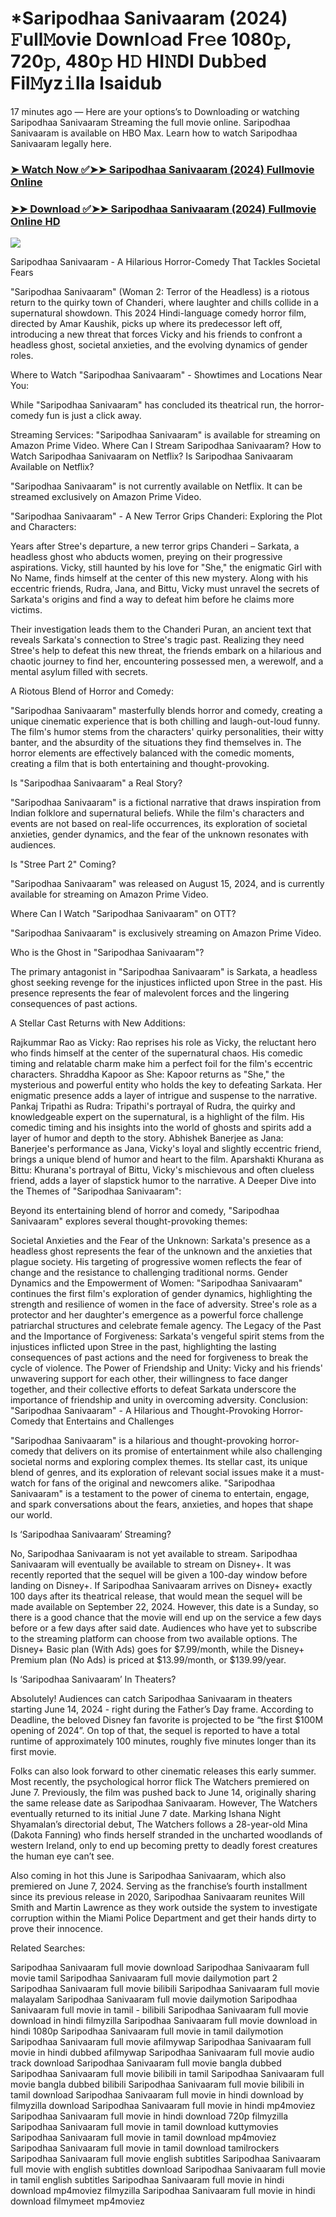 # *Saripodhaa Sanivaaram (2024) 𝙵ull𝙼ovie Downl𝚘ad Fr𝚎e 1080𝚙, 720𝚙, 480𝚙 H𝙳 HI𝙽DI Dub𝚋ed Fil𝙼yz𝚒lla Isaidub
17 minutes ago — Here are your options’s to Downloading or watching Saripodhaa Sanivaaram Streaming the full movie online. Saripodhaa Sanivaaram is available on HBO Max. Learn how to watch Saripodhaa Sanivaaram legally here.


### [➤ Watch Now ✅➤➤ Saripodhaa Sanivaaram (2024) Fullmovie Online](https://t.co/Uwhtd8Z7fW)

### [➤➤ Download ✅➤➤ Saripodhaa Sanivaaram (2024) Fullmovie Online HD](https://t.co/Uwhtd8Z7fW)

<p dir="auto"><a href="https://t.co/Uwhtd8Z7fW" title="PLAY NOW" rel="nofollow"><img src="https://i.imgur.com/jhNGoEt.gif" style="max-width: 100%;"></a></p>


Saripodhaa Sanivaaram - A Hilarious Horror-Comedy That Tackles Societal Fears

"Saripodhaa Sanivaaram" (Woman 2: Terror of the Headless) is a riotous return to the quirky town of Chanderi, where laughter and chills collide in a supernatural showdown. This 2024 Hindi-language comedy horror film, directed by Amar Kaushik, picks up where its predecessor left off, introducing a new threat that forces Vicky and his friends to confront a headless ghost, societal anxieties, and the evolving dynamics of gender roles.

Where to Watch "Saripodhaa Sanivaaram" - Showtimes and Locations Near You:

While "Saripodhaa Sanivaaram" has concluded its theatrical run, the horror-comedy fun is just a click away.

Streaming Services: "Saripodhaa Sanivaaram" is available for streaming on Amazon Prime Video.
Where Can I Stream Saripodhaa Sanivaaram? How to Watch Saripodhaa Sanivaaram on Netflix? Is Saripodhaa Sanivaaram Available on Netflix?

"Saripodhaa Sanivaaram" is not currently available on Netflix. It can be streamed exclusively on Amazon Prime Video.

"Saripodhaa Sanivaaram" - A New Terror Grips Chanderi: Exploring the Plot and Characters:

Years after Stree's departure, a new terror grips Chanderi – Sarkata, a headless ghost who abducts women, preying on their progressive aspirations. Vicky, still haunted by his love for "She," the enigmatic Girl with No Name, finds himself at the center of this new mystery. Along with his eccentric friends, Rudra, Jana, and Bittu, Vicky must unravel the secrets of Sarkata's origins and find a way to defeat him before he claims more victims.

Their investigation leads them to the Chanderi Puran, an ancient text that reveals Sarkata's connection to Stree's tragic past. Realizing they need Stree's help to defeat this new threat, the friends embark on a hilarious and chaotic journey to find her, encountering possessed men, a werewolf, and a mental asylum filled with secrets.

A Riotous Blend of Horror and Comedy:

"Saripodhaa Sanivaaram" masterfully blends horror and comedy, creating a unique cinematic experience that is both chilling and laugh-out-loud funny. The film's humor stems from the characters' quirky personalities, their witty banter, and the absurdity of the situations they find themselves in. The horror elements are effectively balanced with the comedic moments, creating a film that is both entertaining and thought-provoking.

Is "Saripodhaa Sanivaaram" a Real Story?

"Saripodhaa Sanivaaram" is a fictional narrative that draws inspiration from Indian folklore and supernatural beliefs. While the film's characters and events are not based on real-life occurrences, its exploration of societal anxieties, gender dynamics, and the fear of the unknown resonates with audiences.

Is "Stree Part 2" Coming?

"Saripodhaa Sanivaaram" was released on August 15, 2024, and is currently available for streaming on Amazon Prime Video.

Where Can I Watch "Saripodhaa Sanivaaram" on OTT?

"Saripodhaa Sanivaaram" is exclusively streaming on Amazon Prime Video.

Who is the Ghost in "Saripodhaa Sanivaaram"?

The primary antagonist in "Saripodhaa Sanivaaram" is Sarkata, a headless ghost seeking revenge for the injustices inflicted upon Stree in the past. His presence represents the fear of malevolent forces and the lingering consequences of past actions.

A Stellar Cast Returns with New Additions:

Rajkummar Rao as Vicky: Rao reprises his role as Vicky, the reluctant hero who finds himself at the center of the supernatural chaos. His comedic timing and relatable charm make him a perfect foil for the film's eccentric characters.
Shraddha Kapoor as She: Kapoor returns as "She," the mysterious and powerful entity who holds the key to defeating Sarkata. Her enigmatic presence adds a layer of intrigue and suspense to the narrative.
Pankaj Tripathi as Rudra: Tripathi's portrayal of Rudra, the quirky and knowledgeable expert on the supernatural, is a highlight of the film. His comedic timing and his insights into the world of ghosts and spirits add a layer of humor and depth to the story.
Abhishek Banerjee as Jana: Banerjee's performance as Jana, Vicky's loyal and slightly eccentric friend, brings a unique blend of humor and heart to the film.
Aparshakti Khurana as Bittu: Khurana's portrayal of Bittu, Vicky's mischievous and often clueless friend, adds a layer of slapstick humor to the narrative.
A Deeper Dive into the Themes of "Saripodhaa Sanivaaram":

Beyond its entertaining blend of horror and comedy, "Saripodhaa Sanivaaram" explores several thought-provoking themes:

Societal Anxieties and the Fear of the Unknown: Sarkata's presence as a headless ghost represents the fear of the unknown and the anxieties that plague society. His targeting of progressive women reflects the fear of change and the resistance to challenging traditional norms.
Gender Dynamics and the Empowerment of Women: "Saripodhaa Sanivaaram" continues the first film's exploration of gender dynamics, highlighting the strength and resilience of women in the face of adversity. Stree's role as a protector and her daughter's emergence as a powerful force challenge patriarchal structures and celebrate female agency.
The Legacy of the Past and the Importance of Forgiveness: Sarkata's vengeful spirit stems from the injustices inflicted upon Stree in the past, highlighting the lasting consequences of past actions and the need for forgiveness to break the cycle of violence.
The Power of Friendship and Unity: Vicky and his friends' unwavering support for each other, their willingness to face danger together, and their collective efforts to defeat Sarkata underscore the importance of friendship and unity in overcoming adversity.
Conclusion: "Saripodhaa Sanivaaram" - A Hilarious and Thought-Provoking Horror-Comedy that Entertains and Challenges

"Saripodhaa Sanivaaram" is a hilarious and thought-provoking horror-comedy that delivers on its promise of entertainment while also challenging societal norms and exploring complex themes. Its stellar cast, its unique blend of genres, and its exploration of relevant social issues make it a must-watch for fans of the original and newcomers alike. "Saripodhaa Sanivaaram" is a testament to the power of cinema to entertain, engage, and spark conversations about the fears, anxieties, and hopes that shape our world.


Is ‘Saripodhaa Sanivaaram’ Streaming?

No, Saripodhaa Sanivaaram is not yet available to stream. Saripodhaa Sanivaaram will eventually be available to stream on Disney+. It was recently reported that the sequel will be given a 100-day window before landing on Disney+. If Saripodhaa Sanivaaram arrives on Disney+ exactly 100 days after its theatrical release, that would mean the sequel will be made available on September 22, 2024. However, this date is a Sunday, so there is a good chance that the movie will end up on the service a few days before or a few days after said date. Audiences who have yet to subscribe to the streaming platform can choose from two available options. The Disney+ Basic plan (With Ads) goes for $7.99/month, while the Disney+ Premium plan (No Ads) is priced at $13.99/month, or $139.99/year.

Is ‘Saripodhaa Sanivaaram’ In Theaters?

Absolutely! Audiences can catch Saripodhaa Sanivaaram in theaters starting June 14, 2024 - right during the Father’s Day frame. According to Deadline, the beloved Disney fan favorite is projected to be “the first $100M opening of 2024”. On top of that, the sequel is reported to have a total runtime of approximately 100 minutes, roughly five minutes longer than its first movie.

Folks can also look forward to other cinematic releases this early summer. Most recently, the psychological horror flick The Watchers premiered on June 7. Previously, the film was pushed back to June 14, originally sharing the same release date as Saripodhaa Sanivaaram. However, The Watchers eventually returned to its initial June 7 date. Marking Ishana Night Shyamalan’s directorial debut, The Watchers follows a 28-year-old Mina (Dakota Fanning) who finds herself stranded in the uncharted woodlands of western Ireland, only to end up becoming pretty to deadly forest creatures the human eye can’t see.

Also coming in hot this June is Saripodhaa Sanivaaram, which also premiered on June 7, 2024. Serving as the franchise’s fourth installment since its previous release in 2020, Saripodhaa Sanivaaram reunites Will Smith and Martin Lawrence as they work outside the system to investigate corruption within the Miami Police Department and get their hands dirty to prove their innocence.


Related Searches:

Saripodhaa Sanivaaram full movie download
Saripodhaa Sanivaaram full movie tamil
Saripodhaa Sanivaaram full movie dailymotion part 2
Saripodhaa Sanivaaram full movie bilibili
Saripodhaa Sanivaaram full movie malayalam
Saripodhaa Sanivaaram full movie dailymotion
Saripodhaa Sanivaaram full movie in tamil - bilibili
Saripodhaa Sanivaaram full movie download in hindi filmyzilla
Saripodhaa Sanivaaram full movie download in hindi 1080p
Saripodhaa Sanivaaram full movie in tamil dailymotion
Saripodhaa Sanivaaram full movie afilmywap
Saripodhaa Sanivaaram full movie in hindi dubbed afilmywap
Saripodhaa Sanivaaram full movie audio track download
Saripodhaa Sanivaaram full movie bangla dubbed
Saripodhaa Sanivaaram full movie bilibili in tamil
Saripodhaa Sanivaaram full movie bangla dubbed bilibili
Saripodhaa Sanivaaram full movie bilibili in tamil download
Saripodhaa Sanivaaram full movie in hindi download by filmyzilla
download Saripodhaa Sanivaaram full movie in hindi mp4moviez
Saripodhaa Sanivaaram full movie in hindi download 720p filmyzilla
Saripodhaa Sanivaaram full movie in tamil download kuttymovies
Saripodhaa Sanivaaram full movie in tamil download mp4moviez
Saripodhaa Sanivaaram full movie in tamil download tamilrockers
Saripodhaa Sanivaaram full movie english subtitles
Saripodhaa Sanivaaram full movie with english subtitles download
Saripodhaa Sanivaaram full movie in tamil english subtitles
Saripodhaa Sanivaaram full movie in hindi download mp4moviez filmyzilla
Saripodhaa Sanivaaram full movie in hindi download filmymeet mp4moviez
